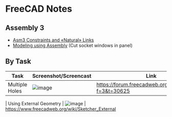 # FreeCAD Notes 

## Assembly 3

* [Asm3 Constraints and «Natural» Links](https://www.dropbox.com/s/k40drc9rlkflrjs/Asm3_contr_et_liaisons_courantes_En.pdf?dl=0)
* [Modeling using Assembly](https://github.com/realthunder/FreeCAD_assembly3/wiki/Modeling-using-Assembly) (Cut socket windows in panel)


## By Task 

| Task | Screenshot/Screencast | Link | 
| ---- | --------------------- | ---- |
| Multiple Holes | ![image](https://user-images.githubusercontent.com/6639874/44943027-5589ee00-adc7-11e8-95d8-29288d94fb86.png) | https://forum.freecadweb.org/viewtopic.php?f=3&t=30625 | 

| Using External Geometry | ![image](https://www.freecadweb.org/wiki/images/e/ed/Sketcher_ExternalEsempio1.png) | https://www.freecadweb.org/wiki/Sketcher_External
